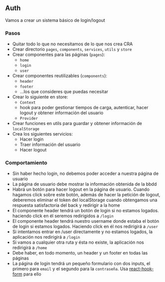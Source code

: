## Auth

Vamos a crear un sistema básico de login/logout

### Pasos

- Quitar todo lo que no necesitamos de lo que nos crea CRA
- Crear directorio `pages`, `components`, `services`, `utils` y `store`
- Crear componentes para las páginas (`pages`):
  - `home`
  - `login`
  - `user`
- Crear componentes reutilizables (`components`):
  - `header`
  - `footer`
  - ...los que consideres que puedas necesitar
- Crear lo siguiente en store:
  - `Context`
  - hook para poder gestionar tiempos de carga, autenticar, hacer logout y obtener información del usuario
  - `Provider`
- Crear funciones en utils para guardar y obtener información de `localStorage`
- Crea los siguientes servicios:
  - Hacer login
  - Traer información del usuario
  - Hacer logout

### Comportamiento

- Sin haber hecho login, no debemos poder acceder a nuestra página de usuario
- La página de usuario debe mostrar la información obtenida de la bbdd
- Habrá un botón para hacer logout en la página de usuario. Cuando hagamos click sobre este botón, además de hacer la petición de logout, deberemos eliminar el token del localStorage cuando obtengamos una respuesta satisfactoria del back y redirigir a la home
- El componente header tendrá un botón de login si no estamos logados. haciendo click en él seremos redirigidos a `/login`
- El componente header tendrá nuestro username donde estaba el botón de login si estamos logados. Haciendo click en él nos redirigirá a `/user`
- Si intentamos entrar en /user directamente y no estamos logados, la aplicación nos redirigirá a `/login`
- Si vamos a cualquier otra ruta y ésta no existe, la aplicación nos redirigirá a `/home`
- Debe haber, en todo momento, un header y un footer en todas las páginas
- La página de login tendrá un pequeño formulario con dos inputs, el primero para `email` y el segundo para la `contraseña`. Usa [react-hook-form](https://react-hook-form.com/get-started) para ello
